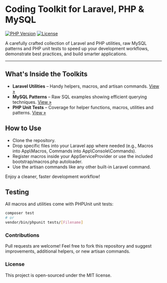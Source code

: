 # Coding Toolkit for Laravel, PHP & MySQL

[![PHP Version](https://img.shields.io/badge/PHP-8.3-blue.svg)](https://www.php.net/)
[![License](https://img.shields.io/badge/license-MIT-green.svg)](LICENSE)

A carefully crafted collection of Laravel and PHP utilities, raw MySQL patterns and PHP unit tests to speed up your development workflows, demonstrate best practices, and build smarter applications.

---

## What's Inside the Toolkits

- **Laravel Utilities** – Handy helpers, macros, and artisan commands. [View »](./laravel/README.md)
- **MySQL Patterns** – Raw SQL examples showing efficient querying techniques. [View »](./mysql-patterns/README.md)
- **PHP Unit Tests** – Coverage for helper functions, macros, utilities and patterns. [View »](./tests)

## How to Use

- Clone the repository.
- Drop specific files into your Laravel app where needed (e.g., Macros into App\Macros, Commands into App\Console\Commands).
- Register macros inside your AppServiceProvider or use the included bootstrap/macros.php autoloader.
- Use the artisan commands like any other built-in Laravel command.

Enjoy a cleaner, faster development workflow!

## Testing

All macros and utilities come with PHPUnit unit tests:

```bash
composer test
# or
vendor/bin/phpunit tests/[Filename]
```

### Contributions

Pull requests are welcome! Feel free to fork this repository and suggest improvements, additional helpers, or new artisan commands.

### License

This project is open-sourced under the MIT license.
